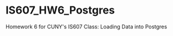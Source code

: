 IS607_HW6_Postgres
==================

Homework 6 for CUNY's IS607 Class: Loading Data into Postgres

